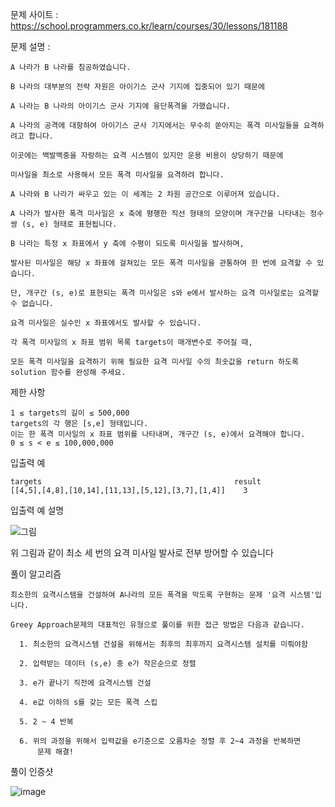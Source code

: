 문제 사이트 : https://school.programmers.co.kr/learn/courses/30/lessons/181188

문제 설명 :

    A 나라가 B 나라를 침공하였습니다. 
    
    B 나라의 대부분의 전략 자원은 아이기스 군사 기지에 집중되어 있기 때문에 
    
    A 나라는 B 나라의 아이기스 군사 기지에 융단폭격을 가했습니다.
    
    A 나라의 공격에 대항하여 아이기스 군사 기지에서는 무수히 쏟아지는 폭격 미사일들을 요격하려고 합니다.
    
    이곳에는 백발백중을 자랑하는 요격 시스템이 있지만 운용 비용이 상당하기 때문에 
    
    미사일을 최소로 사용해서 모든 폭격 미사일을 요격하려 합니다.
    
    A 나라와 B 나라가 싸우고 있는 이 세계는 2 차원 공간으로 이루어져 있습니다. 
    
    A 나라가 발사한 폭격 미사일은 x 축에 평행한 직선 형태의 모양이며 개구간을 나타내는 정수 쌍 (s, e) 형태로 표현됩니다. 
    
    B 나라는 특정 x 좌표에서 y 축에 수평이 되도록 미사일을 발사하며, 
    
    발사된 미사일은 해당 x 좌표에 걸쳐있는 모든 폭격 미사일을 관통하여 한 번에 요격할 수 있습니다. 
    
    단, 개구간 (s, e)로 표현되는 폭격 미사일은 s와 e에서 발사하는 요격 미사일로는 요격할 수 없습니다. 
    
    요격 미사일은 실수인 x 좌표에서도 발사할 수 있습니다.
    
    각 폭격 미사일의 x 좌표 범위 목록 targets이 매개변수로 주어질 때, 
    
    모든 폭격 미사일을 요격하기 위해 필요한 요격 미사일 수의 최솟값을 return 하도록 solution 함수를 완성해 주세요.

제한 사항

    1 ≤ targets의 길이 ≤ 500,000
    targets의 각 행은 [s,e] 형태입니다.
    이는 한 폭격 미사일의 x 좌표 범위를 나타내며, 개구간 (s, e)에서 요격해야 합니다.
    0 ≤ s < e ≤ 100,000,000

입출력 예

    targets	                                          result
    [[4,5],[4,8],[10,14],[11,13],[5,12],[3,7],[1,4]]	3
    
입출력 예 설명

![그림](https://github.com/HHyoS/Algorithm/assets/57944215/16859023-98da-452f-a280-cd28c50fb0c0)

위 그림과 같이 최소 세 번의 요격 미사일 발사로 전부 방어할 수 있습니다

풀이 알고리즘 

    최소한의 요격시스템을 건설하여 A나라의 모든 폭격을 막도록 구현하는 문제 '요격 시스템'입니다.
    
    Greey Approach문제의 대표적인 유형으로 풀이를 위한 접근 방법은 다음과 같습니다.
    
      1. 최소한의 요격시스템 건설을 위해서는 최후의 최후까지 요격시스템 설치를 미뤄야함
      
      2. 입력받는 데이터 (s,e) 중 e가 작은순으로 정렬
      
      3. e가 끝나기 직전에 요격시스템 건설
      
      4. e값 이하의 s를 갖는 모든 폭격 스킵
      
      5. 2 ~ 4 반복
      
      6. 위의 과정을 위해서 입력값을 e기준으로 오름차순 정렬 후 2~4 과정을 반복하면
          문제 해결!
        
풀이 인증샷

![image](https://github.com/HHyoS/Algorithm/assets/57944215/49977abc-848a-42e6-9461-6bf5da706516)

